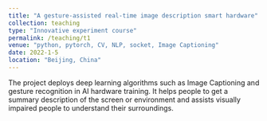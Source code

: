 ```yaml
---
title: "A gesture-assisted real-time image description smart hardware"
collection: teaching
type: "Innovative experiment course"
permalink: /teaching/t1
venue: "python, pytorch, CV, NLP, socket, Image Captioning"
date: 2022-1-5
location: "Beijing, China"
---
```


The project deploys deep learning algorithms such as Image Captioning and gesture recognition in AI hardware training. It helps people to get a summary description of the screen or environment and assists visually impaired people to understand their surroundings.
